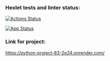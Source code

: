 ### Hexlet tests and linter status:
[![Actions Status](https://github.com/ESKolpakov/python-project-83/actions/workflows/hexlet-check.yml/badge.svg)](https://github.com/ESKolpakov/python-project-83/actions)

[![App Status](https://github.com/ESKolpakov/python-project-83/actions/github/workflows/python-app.yml)](https://github.com/ESKolpakov/python-project-83/actions)

### Link for project:
https://python-project-83-2e24.onrender.com/ 